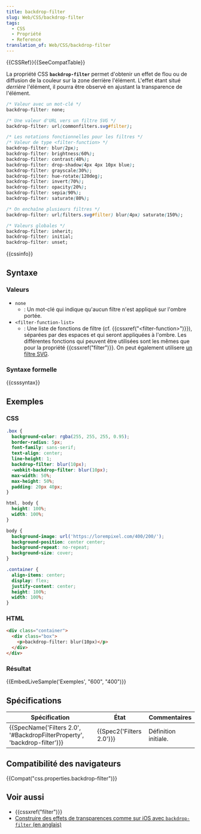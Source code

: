 ```yaml
---
title: backdrop-filter
slug: Web/CSS/backdrop-filter
tags:
  - CSS
  - Propriété
  - Reference
translation_of: Web/CSS/backdrop-filter
---
```

{{CSSRef}}{{SeeCompatTable}}

La propriété CSS **`backdrop-filter`** permet d'obtenir un effet de flou ou de diffusion de la couleur sur la zone derrière l'élément. L'effet étant situé _derrière_ l'élément, il pourra être observé en ajustant la transparence de l'élément.

```css
/* Valeur avec un mot-clé */
backdrop-filter: none;

/* Une valeur d'URL vers un filtre SVG */
backdrop-filter: url(commonfilters.svg#filter);

/* Les notations fonctionnelles pour les filtres */
/* Valeur de type <filter-function> */
backdrop-filter: blur(2px);
backdrop-filter: brightness(60%);
backdrop-filter: contrast(40%);
backdrop-filter: drop-shadow(4px 4px 10px blue);
backdrop-filter: grayscale(30%);
backdrop-filter: hue-rotate(120deg);
backdrop-filter: invert(70%);
backdrop-filter: opacity(20%);
backdrop-filter: sepia(90%);
backdrop-filter: saturate(80%);

/* On enchaîne plusieurs filtres */
backdrop-filter: url(filters.svg#filter) blur(4px) saturate(150%);

/* Valeurs globales */
backdrop-filter: inherit;
backdrop-filter: initial;
backdrop-filter: unset;
```

{{cssinfo}}

## Syntaxe

### Valeurs

- `none`
  - : Un mot-clé qui indique qu'aucun filtre n'est appliqué sur l'ombre portée.
- `<filter-function-list>`
  - : Une liste de fonctions de filtre (cf. {{cssxref("&lt;filter-function&gt;")}}), séparées par des espaces et qui seront appliquées à l'ombre. Les différentes fonctions qui peuvent être utilisées sont les mêmes que pour la propriété {{cssxref("filter")}}. On peut également utilisere [un filtre SVG](/fr/docs/Web/SVG/Element/filter).

### Syntaxe formelle

{{csssyntax}}

## Exemples

### CSS

```css
.box {
  background-color: rgba(255, 255, 255, 0.95);
  border-radius: 5px;
  font-family: sans-serif;
  text-align: center;
  line-height: 1;
  backdrop-filter: blur(10px);
  -webkit-backdrop-filter: blur(10px);
  max-width: 50%;
  max-height: 50%;
  padding: 20px 40px;
}

html, body {
  height: 100%;
  width: 100%;
}

body {
  background-image: url('https://lorempixel.com/400/200/');
  background-position: center center;
  background-repeat: no-repeat;
  background-size: cover;
}

.container {
  align-items: center;
  display: flex;
  justify-content: center;
  height: 100%;
  width: 100%;
}
```

### HTML

```html
<div class="container">
  <div class="box">
    <p>backdrop-filter: blur(10px)</p>
  </div>
</div>
```

### Résultat

{{EmbedLiveSample('Exemples', "600", "400")}}

## Spécifications

| Spécification                                                                                    | État                             | Commentaires         |
| ------------------------------------------------------------------------------------------------ | -------------------------------- | -------------------- |
| {{SpecName('Filters 2.0', '#BackdropFilterProperty', 'backdrop-filter')}} | {{Spec2('Filters 2.0')}} | Définition initiale. |

## Compatibilité des navigateurs

{{Compat("css.properties.backdrop-filter")}}

## Voir aussi

- {{cssxref("filter")}}
- [Construire des effets de transparences comme sur iOS avec `backdrop-filter` (en anglais)](https://product.voxmedia.com/til/2015/2/17/8053347/css-ios-transparency-with-webkit-backdrop-filter)
